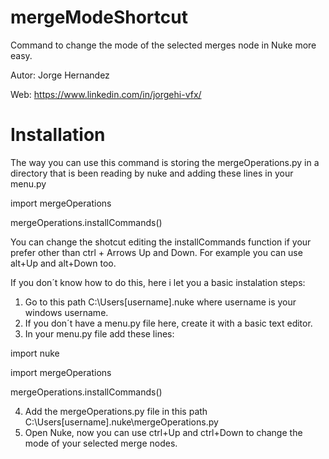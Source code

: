 # mergeModeShortcut
Command to change the mode of the selected merges node in Nuke more easy.

Autor: Jorge Hernandez

Web: https://www.linkedin.com/in/jorgehi-vfx/

# Installation
The way you can use this command is storing the mergeOperations.py in a directory that is been reading by nuke and adding these lines in your menu.py

import mergeOperations

mergeOperations.installCommands()

You can change the shotcut editing the installCommands function if your prefer other than ctrl + Arrows Up and Down. For example you can use alt+Up and alt+Down too.

If you don´t know how to do this, here i let you a basic instalation steps:

1. Go to this path C:\Users\[username]\.nuke where username is your windows username.
2. If you don´t have a menu.py file here, create it with a basic text editor.
3. In your menu.py file add these lines: 

  import nuke
  
  import mergeOperations
  
  mergeOperations.installCommands()
  
4. Add the mergeOperations.py file in this path C:\Users[username].nuke\mergeOperations.py
5. Open Nuke, now you can use ctrl+Up and ctrl+Down to change the mode of your selected merge nodes.
